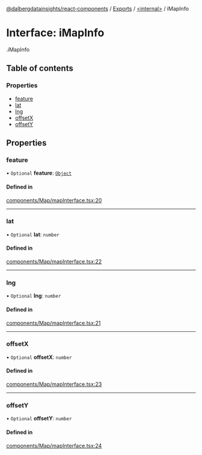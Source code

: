 [@dalbergdatainsights/react-components](../README.md) / [Exports](../modules.md) / [<internal\>](../modules/internal_.md) / iMapInfo

# Interface: iMapInfo

[<internal>](../modules/internal_.md).iMapInfo

## Table of contents

### Properties

- [feature](internal_.iMapInfo.md#feature)
- [lat](internal_.iMapInfo.md#lat)
- [lng](internal_.iMapInfo.md#lng)
- [offsetX](internal_.iMapInfo.md#offsetx)
- [offsetY](internal_.iMapInfo.md#offsety)

## Properties

### feature

• `Optional` **feature**: [`Object`](../modules/internal_.md#object)

#### Defined in

[components/Map/mapInterface.tsx:20](https://github.com/DalbergDataInsights/react-components/blob/05f04a8/components/Map/mapInterface.tsx#L20)

___

### lat

• `Optional` **lat**: `number`

#### Defined in

[components/Map/mapInterface.tsx:22](https://github.com/DalbergDataInsights/react-components/blob/05f04a8/components/Map/mapInterface.tsx#L22)

___

### lng

• `Optional` **lng**: `number`

#### Defined in

[components/Map/mapInterface.tsx:21](https://github.com/DalbergDataInsights/react-components/blob/05f04a8/components/Map/mapInterface.tsx#L21)

___

### offsetX

• `Optional` **offsetX**: `number`

#### Defined in

[components/Map/mapInterface.tsx:23](https://github.com/DalbergDataInsights/react-components/blob/05f04a8/components/Map/mapInterface.tsx#L23)

___

### offsetY

• `Optional` **offsetY**: `number`

#### Defined in

[components/Map/mapInterface.tsx:24](https://github.com/DalbergDataInsights/react-components/blob/05f04a8/components/Map/mapInterface.tsx#L24)
